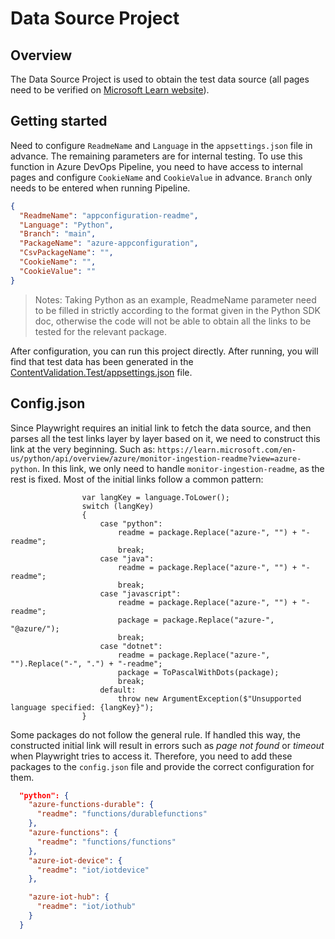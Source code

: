 # Data Source Project

## Overview

The Data Source Project is used to obtain the test data source (all pages need to be verified on [Microsoft Learn website](https://learn.microsoft.com/en-us/python/api/overview/azure/?view=azure-python)).

## Getting started

Need to configure `ReadmeName` and `Language` in the `appsettings.json` file in advance. The remaining parameters are for internal testing. To use this function in Azure DevOps Pipeline, you need to have access to internal pages and configure `CookieName` and `CookieValue` in advance. `Branch` only needs to be entered when running Pipeline.

```json
{
  "ReadmeName": "appconfiguration-readme",
  "Language": "Python",
  "Branch": "main",
  "PackageName": "azure-appconfiguration",
  "CsvPackageName": "",
  "CookieName": "",
  "CookieValue": ""
}
```

>Notes: Taking Python as an example, ReadmeName parameter need to be filled in strictly according to the format given in the Python SDK doc, otherwise the code will not be able to obtain all the links to be tested for the relevant package.

After configuration, you can run this project directly. After running, you will find that test data has been generated in the [ContentValidation.Test/appsettings.json](../ContentValidation.Test/appsettings.json) file.

## Config.json

Since Playwright requires an initial link to fetch the data source, and then parses all the test links layer by layer based on it, we need to construct this link at the very beginning. Such as: `https://learn.microsoft.com/en-us/python/api/overview/azure/monitor-ingestion-readme?view=azure-python`. In this link, we only need to handle `monitor-ingestion-readme`, as the rest is fixed. Most of the initial links follow a common pattern:

```dotnetcli
                var langKey = language.ToLower();
                switch (langKey)
                {
                    case "python":
                        readme = package.Replace("azure-", "") + "-readme";
                        break;
                    case "java":
                        readme = package.Replace("azure-", "") + "-readme";
                        break;
                    case "javascript":
                        readme = package.Replace("azure-", "") + "-readme";
                        package = package.Replace("azure-", "@azure/");
                        break;
                    case "dotnet":
                        readme = package.Replace("azure-", "").Replace("-", ".") + "-readme";
                        package = ToPascalWithDots(package);
                        break;
                    default:
                        throw new ArgumentException($"Unsupported language specified: {langKey}");
                }
```

Some packages do not follow the general rule. If handled this way, the constructed initial link will result in errors such as *page not found* or *timeout* when Playwright tries to access it. Therefore, you need to add these packages to the `config.json` file and provide the correct configuration for them.

```json
  "python": {
    "azure-functions-durable": {
      "readme": "functions/durablefunctions"
    },
    "azure-functions": {
      "readme": "functions/functions"
    },
    "azure-iot-device": {
      "readme": "iot/iotdevice"
    },

    "azure-iot-hub": {
      "readme": "iot/iothub"
    }
  }
```